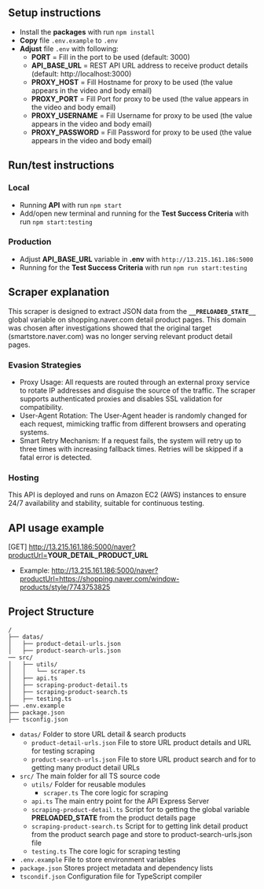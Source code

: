 ## Setup instructions
- Install the <b>packages</b> with run `npm install`
- <b>Copy</b> file `.env.example` to `.env`
- <b>Adjust</b> file `.env` with following:
  - <b>PORT</b> = Fill in the port to be used (default: 3000)
  - <b>API_BASE_URL</b> = REST API URL address to receive product details (default: http://localhost:3000)
  - <b>PROXY_HOST</b> = Fill Hostname for proxy to be used (the value appears in the video and body email)
  - <b>PROXY_PORT</b> = Fill Port for proxy to be used (the value appears in the video and body email)
  - <b>PROXY_USERNAME</b> = Fill Username for proxy to be used (the value appears in the video and body email)
  - <b>PROXY_PASSWORD</b> = Fill Password for proxy to be used (the value appears in the video and body email)

## Run/test instructions
### Local
- Running <b>API</b> with run `npm start`
- Add/open new terminal and running for the <b>Test Success Criteria</b> with run `npm start:testing`
### Production
- Adjust <b>API_BASE_URL</b> variable in <b>.env</b> with `http://13.215.161.186:5000`
- Running for the <b>Test Success Criteria</b> with run `npm run start:testing`

## Scraper explanation
This scraper is designed to extract JSON data from the <b>`__PRELOADED_STATE__`</b> global variable on shopping.naver.com detail product pages. This domain was chosen after investigations showed that the original target (smartstore.naver.com) was no longer serving relevant product detail pages.
### Evasion Strategies
- Proxy Usage: All requests are routed through an external proxy service to rotate IP addresses and disguise the source of the traffic. The scraper supports authenticated proxies and disables SSL validation for compatibility.
- User-Agent Rotation: The User-Agent header is randomly changed for each request, mimicking traffic from different browsers and operating systems.
- Smart Retry Mechanism: If a request fails, the system will retry up to three times with increasing fallback times. Retries will be skipped if a fatal error is detected.
### Hosting
This API is deployed and runs on Amazon EC2 (AWS) instances to ensure 24/7 availability and stability, suitable for continuous testing.

## API usage example
[GET] http://13.215.161.186:5000/naver?productUrl=<b>YOUR_DETAIL_PRODUCT_URL</b>
- Example: 
http://13.215.161.186:5000/naver?productUrl=https://shopping.naver.com/window-products/style/7743753825

## Project Structure

```
/
├── datas/
│   ├── product-detail-urls.json 
│   ├── product-search-urls.json
── src/ 
│   ├── utils/ 
│   │   └── scraper.ts
│   ├── api.ts
│   ├── scraping-product-detail.ts
│   ├── scraping-product-search.ts
│   ├── testing.ts
├── .env.example
├── package.json 
├── tsconfig.json 
```

- `datas/` Folder to store URL detail & search products
  - `product-detail-urls.json` File to store URL product details and URL for testing scraping
  - `product-search-urls.json` File to store URL product search and for to getting many product detail URLs
- `src/` The main folder for all TS source code
  - `utils/` Folder for reusable modules
    - `scraper.ts` The core logic for scraping
  - `api.ts` The main entry point for the API Express Server
  - `scraping-product-detail.ts` Script for to getting the global variable __PRELOADED_STATE__ from the product details page
  - `scraping-product-search.ts` Script for to getting link detail product from the product search page and store to product-search-urls.json file
  - `testing.ts` The core logic for scraping testing
- `.env.example` File to store environment variables
- `package.json` Stores project metadata and dependency lists
- `tscondif.json` Configuration file for TypeScript compiler
